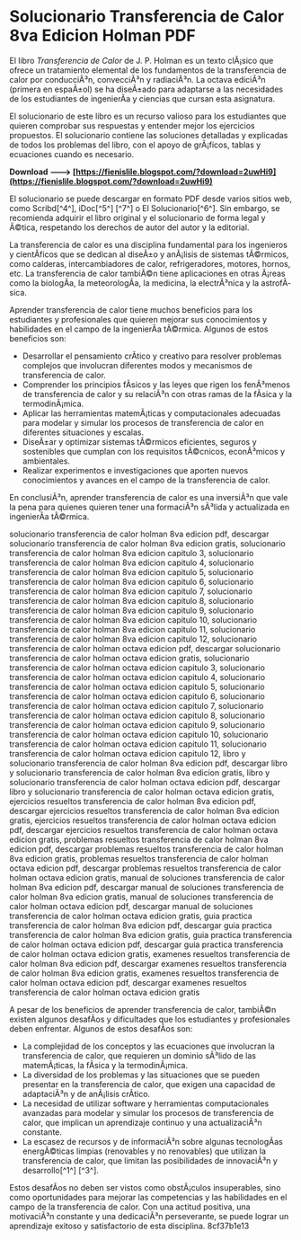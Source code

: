 
 
# Solucionario Transferencia de Calor 8va Edicion Holman PDF
 
El libro *Transferencia de Calor* de J. P. Holman es un texto clÃ¡sico que ofrece un tratamiento elemental de los fundamentos de la transferencia de calor por conducciÃ³n, convecciÃ³n y radiaciÃ³n. La octava ediciÃ³n (primera en espaÃ±ol) se ha diseÃ±ado para adaptarse a las necesidades de los estudiantes de ingenierÃ­a y ciencias que cursan esta asignatura.
 
El solucionario de este libro es un recurso valioso para los estudiantes que quieren comprobar sus respuestas y entender mejor los ejercicios propuestos. El solucionario contiene las soluciones detalladas y explicadas de todos los problemas del libro, con el apoyo de grÃ¡ficos, tablas y ecuaciones cuando es necesario.
 
**Download ---> [https://fienislile.blogspot.com/?download=2uwHi9](https://fienislile.blogspot.com/?download=2uwHi9)**


 
El solucionario se puede descargar en formato PDF desde varios sitios web, como Scribd[^4^], iDoc[^5^] [^7^] o El Solucionario[^6^]. Sin embargo, se recomienda adquirir el libro original y el solucionario de forma legal y Ã©tica, respetando los derechos de autor del autor y la editorial.

La transferencia de calor es una disciplina fundamental para los ingenieros y cientÃ­ficos que se dedican al diseÃ±o y anÃ¡lisis de sistemas tÃ©rmicos, como calderas, intercambiadores de calor, refrigeradores, motores, hornos, etc. La transferencia de calor tambiÃ©n tiene aplicaciones en otras Ã¡reas como la biologÃ­a, la meteorologÃ­a, la medicina, la electrÃ³nica y la astrofÃ­sica.
 
Aprender transferencia de calor tiene muchos beneficios para los estudiantes y profesionales que quieren mejorar sus conocimientos y habilidades en el campo de la ingenierÃ­a tÃ©rmica. Algunos de estos beneficios son:
 
- Desarrollar el pensamiento crÃ­tico y creativo para resolver problemas complejos que involucran diferentes modos y mecanismos de transferencia de calor.
- Comprender los principios fÃ­sicos y las leyes que rigen los fenÃ³menos de transferencia de calor y su relaciÃ³n con otras ramas de la fÃ­sica y la termodinÃ¡mica.
- Aplicar las herramientas matemÃ¡ticas y computacionales adecuadas para modelar y simular los procesos de transferencia de calor en diferentes situaciones y escalas.
- DiseÃ±ar y optimizar sistemas tÃ©rmicos eficientes, seguros y sostenibles que cumplan con los requisitos tÃ©cnicos, econÃ³micos y ambientales.
- Realizar experimentos e investigaciones que aporten nuevos conocimientos y avances en el campo de la transferencia de calor.

En conclusiÃ³n, aprender transferencia de calor es una inversiÃ³n que vale la pena para quienes quieren tener una formaciÃ³n sÃ³lida y actualizada en ingenierÃ­a tÃ©rmica.
 
solucionario transferencia de calor holman 8va edicion pdf,  descargar solucionario transferencia de calor holman 8va edicion gratis,  solucionario transferencia de calor holman 8va edicion capitulo 3,  solucionario transferencia de calor holman 8va edicion capitulo 4,  solucionario transferencia de calor holman 8va edicion capitulo 5,  solucionario transferencia de calor holman 8va edicion capitulo 6,  solucionario transferencia de calor holman 8va edicion capitulo 7,  solucionario transferencia de calor holman 8va edicion capitulo 8,  solucionario transferencia de calor holman 8va edicion capitulo 9,  solucionario transferencia de calor holman 8va edicion capitulo 10,  solucionario transferencia de calor holman 8va edicion capitulo 11,  solucionario transferencia de calor holman 8va edicion capitulo 12,  solucionario transferencia de calor holman octava edicion pdf,  descargar solucionario transferencia de calor holman octava edicion gratis,  solucionario transferencia de calor holman octava edicion capitulo 3,  solucionario transferencia de calor holman octava edicion capitulo 4,  solucionario transferencia de calor holman octava edicion capitulo 5,  solucionario transferencia de calor holman octava edicion capitulo 6,  solucionario transferencia de calor holman octava edicion capitulo 7,  solucionario transferencia de calor holman octava edicion capitulo 8,  solucionario transferencia de calor holman octava edicion capitulo 9,  solucionario transferencia de calor holman octava edicion capitulo 10,  solucionario transferencia de calor holman octava edicion capitulo 11,  solucionario transferencia de calor holman octava edicion capitulo 12,  libro y solucionario transferencia de calor holman 8va edicion pdf,  descargar libro y solucionario transferencia de calor holman 8va edicion gratis,  libro y solucionario transferencia de calor holman octava edicion pdf,  descargar libro y solucionario transferencia de calor holman octava edicion gratis,  ejercicios resueltos transferencia de calor holman 8va edicion pdf,  descargar ejercicios resueltos transferencia de calor holman 8va edicion gratis,  ejercicios resueltos transferencia de calor holman octava edicion pdf,  descargar ejercicios resueltos transferencia de calor holman octava edicion gratis,  problemas resueltos transferencia de calor holman 8va edicion pdf,  descargar problemas resueltos transferencia de calor holman 8va edicion gratis,  problemas resueltos transferencia de calor holman octava edicion pdf,  descargar problemas resueltos transferencia de calor holman octava edicion gratis,  manual de soluciones transferencia de calor holman 8va edicion pdf,  descargar manual de soluciones transferencia de calor holman 8va edicion gratis,  manual de soluciones transferencia de calor holman octava edicion pdf,  descargar manual de soluciones transferencia de calor holman octava edicion gratis,  guia practica transferencia de calor holman 8va edicion pdf,  descargar guia practica transferencia de calor holman 8va edicion gratis,  guia practica transferencia de calor holman octava edicion pdf,  descargar guia practica transferencia de calor holman octava edicion gratis,  examenes resueltos transferencia de calor holman 8va edicion pdf,  descargar examenes resueltos transferencia de calor holman 8va edicion gratis,  examenes resueltos transferencia de calor holman octava edicion pdf,  descargar examenes resueltos transferencia de calor holman octava edicion gratis

A pesar de los beneficios de aprender transferencia de calor, tambiÃ©n existen algunos desafÃ­os y dificultades que los estudiantes y profesionales deben enfrentar. Algunos de estos desafÃ­os son:

- La complejidad de los conceptos y las ecuaciones que involucran la transferencia de calor, que requieren un dominio sÃ³lido de las matemÃ¡ticas, la fÃ­sica y la termodinÃ¡mica.
- La diversidad de los problemas y las situaciones que se pueden presentar en la transferencia de calor, que exigen una capacidad de adaptaciÃ³n y de anÃ¡lisis crÃ­tico.
- La necesidad de utilizar software y herramientas computacionales avanzadas para modelar y simular los procesos de transferencia de calor, que implican un aprendizaje continuo y una actualizaciÃ³n constante.
- La escasez de recursos y de informaciÃ³n sobre algunas tecnologÃ­as energÃ©ticas limpias (renovables y no renovables) que utilizan la transferencia de calor, que limitan las posibilidades de innovaciÃ³n y desarrollo[^1^] [^3^].

Estos desafÃ­os no deben ser vistos como obstÃ¡culos insuperables, sino como oportunidades para mejorar las competencias y las habilidades en el campo de la transferencia de calor. Con una actitud positiva, una motivaciÃ³n constante y una dedicaciÃ³n perseverante, se puede lograr un aprendizaje exitoso y satisfactorio de esta disciplina.
 8cf37b1e13
 
